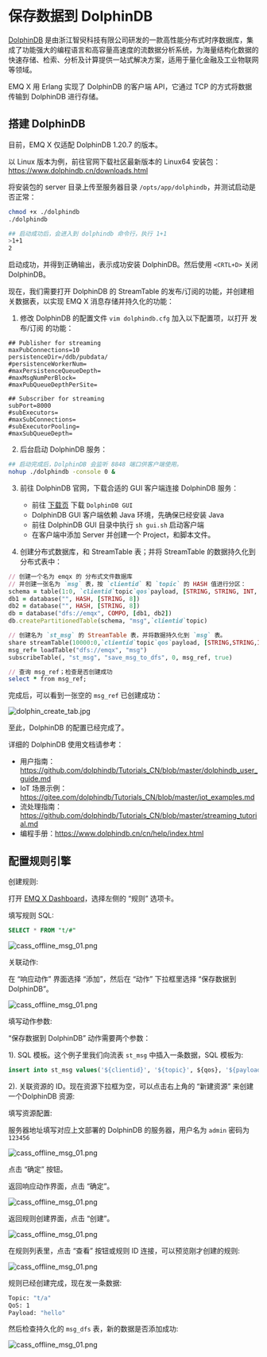 # 保存数据到 DolphinDB

[DolphinDB](https://www.dolphindb.cn) 是由浙江智臾科技有限公司研发的一款高性能分布式时序数据库，集成了功能强大的编程语言和高容量高速度的流数据分析系统，为海量结构化数据的快速存储、检索、分析及计算提供一站式解决方案，适用于量化金融及工业物联网等领域。

EMQ X 用 Erlang 实现了 DolphinDB 的客户端 API，它通过 TCP 的方式将数据传输到 DolphinDB 进行存储。

## 搭建 DolphinDB

目前，EMQ X 仅适配 DolphinDB 1.20.7 的版本。

以 Linux 版本为例，前往官网下载社区最新版本的 Linux64 安装包：https://www.dolphindb.cn/downloads.html

将安装包的 server 目录上传至服务器目录 `/opts/app/dolphindb`，并测试启动是否正常：

```bash
chmod +x ./dolphindb
./dolphindb

## 启动成功后，会进入到 dolphindb 命令行，执行 1+1
>1+1
2
```

启动成功，并得到正确输出，表示成功安装 DolphinDB。然后使用 `<CRTL+D>` 关闭 DolphinDB。

现在，我们需要打开 DolphinDB 的 StreamTable 的发布/订阅的功能，并创建相关数据表，以实现 EMQ X 消息存储并持久化的功能：

1. 修改 DolphinDB 的配置文件 `vim dolphindb.cfg` 加入以下配置项，以打开 发布/订阅 的功能：
``` properties
## Publisher for streaming
maxPubConnections=10
persistenceDir=/ddb/pubdata/
#persistenceWorkerNum=
#maxPersistenceQueueDepth=
#maxMsgNumPerBlock=
#maxPubQueueDepthPerSite=

## Subscriber for streaming
subPort=8000
#subExecutors=
#maxSubConnections=
#subExecutorPooling=
#maxSubQueueDepth=
```

2. 后台启动 DolphinDB 服务：
```bash
## 启动完成后，DolphinDB 会监听 8848 端口供客户端使用。
nohup ./dolphindb -console 0 &
```

3. 前往 DolphinDB 官网，下载合适的 GUI 客户端连接 DolphinDB 服务：
    - 前往 [下载页](http://www.dolphindb.cn/alone/alone.php?id=10) 下载 `DolphinDB GUI`
    - DolphinDB GUI 客户端依赖 Java 环境，先确保已经安装 Java
    - 前往 DolphinDB GUI 目录中执行 `sh gui.sh` 启动客户端
    - 在客户端中添加 Server 并创建一个 Project，和脚本文件。

4. 创建分布式数据库，和 StreamTable 表；并将 StreamTable 的数据持久化到分布式表中：
```ruby
// 创建一个名为 emqx 的 分布式文件数据库
// 并创建一张名为 `msg` 表，按 `clientid` 和 `topic` 的 HASH 值进行分区：
schema = table(1:0, `clientid`topic`qos`payload, [STRING, STRING, INT, STRING])
db1 = database("", HASH, [STRING, 8])
db2 = database("", HASH, [STRING, 8])
db = database("dfs://emqx", COMPO, [db1, db2])
db.createPartitionedTable(schema, "msg",`clientid`topic)

// 创建名为 `st_msg` 的 StreamTable 表，并将数据持久化到 `msg` 表。
share streamTable(10000:0,`clientid`topic`qos`payload, [STRING,STRING,INT,STRING]) as st_msg
msg_ref= loadTable("dfs://emqx", "msg")
subscribeTable(, "st_msg", "save_msg_to_dfs", 0, msg_ref, true)

// 查询 msg_ref；检查是否创建成功
select * from msg_ref;
```
完成后，可以看到一张空的 `msg_ref` 已创建成功：

![dolphin_create_tab.jpg](http://dgiot-1253666439.cos.ap-shanghai-fsi.myqcloud.com/develop_png/zh_CN/rule/assets/rule-engine/dolphin_create_tab.jpg)

至此，DolphinDB 的配置已经完成了。

详细的 DolphinDB 使用文档请参考：
- 用户指南：https://github.com/dolphindb/Tutorials_CN/blob/master/dolphindb_user_guide.md
- IoT 场景示例：https://gitee.com/dolphindb/Tutorials_CN/blob/master/iot_examples.md
- 流处理指南：https://github.com/dolphindb/Tutorials_CN/blob/master/streaming_tutorial.md
- 编程手册：https://www.dolphindb.cn/cn/help/index.html

## 配置规则引擎

创建规则:

打开 [EMQ X Dashboard](http://127.0.0.1:18083/#/rules)，选择左侧的 “规则” 选项卡。

填写规则 SQL:

```sql
SELECT * FROM "t/#"
```

![cass_offline_msg_01.png](http://dgiot-1253666439.cos.ap-shanghai-fsi.myqcloud.com/develop_png/zh_CN/rule/assets/rule-engine/rule_sql.png)

关联动作:

在 “响应动作” 界面选择 “添加”，然后在 “动作” 下拉框里选择 “保存数据到 DolphinDB”。

![cass_offline_msg_01.png](http://dgiot-1253666439.cos.ap-shanghai-fsi.myqcloud.com/develop_png/zh_CN/rule/assets/rule-engine/dolphin_action_1.jpg)

填写动作参数:

“保存数据到 DolphinDB” 动作需要两个参数：

1). SQL 模板。这个例子里我们向流表 `st_msg` 中插入一条数据，SQL 模板为:

```sql
insert into st_msg values('${clientid}', '${topic}', ${qos}, '${payload}')
```

2). 关联资源的 ID。现在资源下拉框为空，可以点击右上角的 “新建资源” 来创建一个DolphinDB 资源:

填写资源配置:

服务器地址填写对应上文部署的 DolphinDB 的服务器，用户名为 `admin` 密码为 `123456`

![cass_offline_msg_01.png](http://dgiot-1253666439.cos.ap-shanghai-fsi.myqcloud.com/develop_png/zh_CN/rule/assets/rule-engine/dolphin_res_1.jpg)

点击 “确定” 按钮。

返回响应动作界面，点击 “确定”。

![cass_offline_msg_01.png](http://dgiot-1253666439.cos.ap-shanghai-fsi.myqcloud.com/develop_png/zh_CN/rule/assets/rule-engine/dolphin_action_2.jpg)

返回规则创建界面，点击 “创建”。

![cass_offline_msg_01.png](http://dgiot-1253666439.cos.ap-shanghai-fsi.myqcloud.com/develop_png/zh_CN/rule/assets/rule-engine/dolphin_action_3.jpg)

在规则列表里，点击 “查看” 按钮或规则 ID 连接，可以预览刚才创建的规则:

![cass_offline_msg_01.png](http://dgiot-1253666439.cos.ap-shanghai-fsi.myqcloud.com/develop_png/zh_CN/rule/assets/rule-engine/dolphin_overview.jpg)

规则已经创建完成，现在发一条数据:

```bash
Topic: "t/a"
QoS: 1
Payload: "hello"
```

然后检查持久化的 `msg_dfs` 表，新的数据是否添加成功:

![cass_offline_msg_01.png](http://dgiot-1253666439.cos.ap-shanghai-fsi.myqcloud.com/develop_png/zh_CN/rule/assets/rule-engine/dolphin_result.jpg)
